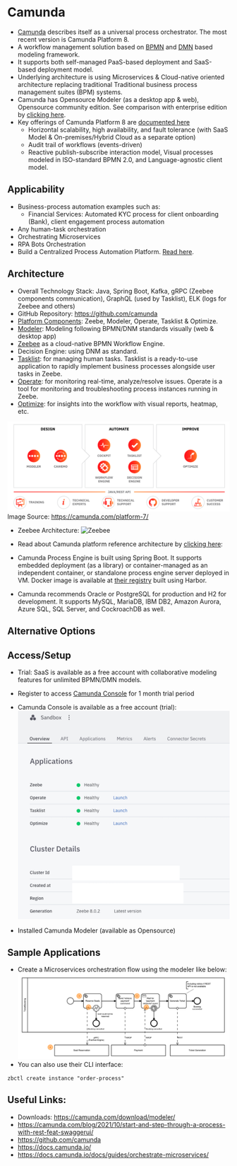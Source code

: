 # Camunda
- [Camunda](https://camunda.com/) describes itself as a universal process orchestrator. The most recent version is Camunda Platform 8.
- A workflow management solution  based on [BPMN](https://www.omg.org/bpmn/) and [DMN](https://www.omg.org/dmn/) based modeling framework. 
- It supports both self-managed PaaS-based deployment and SaaS-based deployment model.
- Underlying architecture is using Microservices & Cloud-native oriented architecture replacing traditional Traditional business process management suites (BPM) systems.
- Camunda has Opensource Modeler (as a desktop app & web), Opensource community edition. See comparison with enterprise edition by [clicking here](https://camunda.com/enterprise/).
- Key offerings of Camunda Platform 8 are [documented here](https://docs.camunda.io/docs/components/concepts/what-is-camunda-platform-8/)
    - Horizontal scalability, high availability, and fault tolerance (with SaaS Model & On-premises/Hybrid Cloud as a separate option)
    - Audit trail of workflows (events-driven)
    - Reactive publish-subscribe interaction model, Visual processes modeled in ISO-standard BPMN 2.0, and Language-agnostic client model.

## Applicability
- Business-process automation examples such as:
    - Financial Services: Automated KYC process for client onboarding (Bank), client engagement process automation 
- Any human-task orchestration
- Orchestrating Microservices
- RPA Bots Orchestration
- Build a Centralized Process Automation Platform. [Read here](https://camunda.com/solutions/process-automation-platform/).

## Architecture
- Overall Technology Stack: Java, Spring Boot, Kafka, gRPC (Zeebee components communication), GraphQL (used by Tasklist), ELK (logs for Zeebee and others)
- GitHub Repository: https://github.com/camunda
- [Platform Components](https://camunda.com/platform/): Zeebe, Modeler, Operate, Tasklist & Optimize.
- [Modeler](https://docs.camunda.io/docs/components/modeler/about-modeler/): Modeling following BPMN/DNM standards visually (web & desktop app)
- [Zeebee](https://docs.camunda.io/docs/components/zeebe/zeebe-overview/) as a cloud-native BPMN Workflow Engine.
- Decision Engine: using DNM as standard.
- [Tasklist](https://docs.camunda.io/docs/components/tasklist/introduction/): for managing human tasks. Tasklist is a ready-to-use application to rapidly implement business processes alongside user tasks in Zeebe.
- [Operate](https://docs.camunda.io/docs/components/operate/): for monitoring real-time, analyze/resolve issues. Operate is a tool for monitoring and troubleshooting process instances running in Zeebe.
- [Optimize](https://docs.camunda.io/docs/components/optimize/what-is-optimize/): for insights into the workflow with visual reports, heatmap, etc.

![Camunda Components](camunda-components.png) 
Image Source: https://camunda.com/platform-7/

- Zeebee Architecture:
![Zeebee](https://docs.camunda.io/assets/images/zeebe-architecture-67c608106ddc1c9eaa686a5a268887f9.png)

- Read about Camunda platform reference architecture by [clicking here](https://camunda.com/wp-content/uploads/2020/09/TB-Camunda_Reference_Architecture-092520.pdf):
- Camunda Process Engine is built using Spring Boot. It supports embedded deployment (as a library) or container-managed as an independent container, or standalone process engine server deployed in VM. Docker image is available at [their registry](https://registry.camunda.cloud/) built using Harbor.
-  Camunda recommends Oracle or PostgreSQL for production and H2 for
development. It supports MySQL, MariaDB, IBM DB2, Amazon Aurora, Azure SQL, SQL Server, and CockroachDB as well.

## Alternative Options

## Access/Setup
- Trial: SaaS is available as a free account with collaborative modeling features for unlimited BPMN/DMN models.
- Register to access [Camunda Console](https://console.cloud.camunda.io/) for 1 month trial period
- Camunda Console is available as a free account (trial):
![Camunda Console for Cluster](camunda-console.png)

- Installed Camunda Modeler (available as Opensource)

## Sample Applications
- Create a Microservices orchestration flow using the modeler like below:
![Camunda Modeler](camunda-modeler.png)
- You can also use their CLI interface:
```
zbctl create instance "order-process"
```


## Useful Links:
- Downloads: https://camunda.com/download/modeler/
- https://camunda.com/blog/2021/10/start-and-step-through-a-process-with-rest-feat-swaggerui/
- https://github.com/camunda
- https://docs.camunda.io/
- https://docs.camunda.io/docs/guides/orchestrate-microservices/